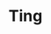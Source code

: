 ---
description: Visit linux.ting.com and get a $25 discount off a device, or $25 in service
  credit if you bring one!
link: http://linux.ting.com
shortname: ting.com-lup
title: Ting
---